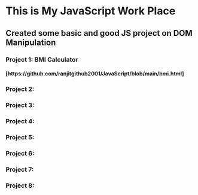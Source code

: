 
<h1>This is My JavaScript Work Place</h1>
<h2>Created some basic and good JS project on DOM Manipulation </h2>
<h3> Project 1:  BMI Calculator <h4>[https://github.com/ranjitgithub2001/JavaScript/blob/main/bmi.html]</h4></h3>
<h3> Project 2: </h3>
<h3> Project 3: </h3>
<h3> Project 4: </h3>
<h3> Project 5: </h3>
<h3> Project 6: </h3>
<h3> Project 7: </h3>
<h3> Project 8: </h3>
